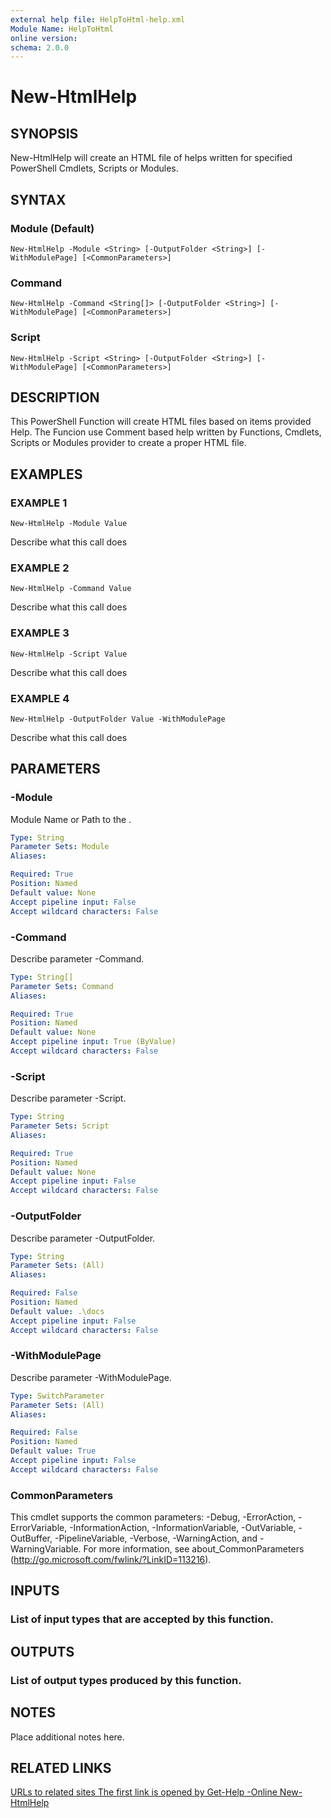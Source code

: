 ```yaml
---
external help file: HelpToHtml-help.xml
Module Name: HelpToHtml
online version:
schema: 2.0.0
---
```


# New-HtmlHelp

## SYNOPSIS
New-HtmlHelp will create an HTML file of helps written for specified PowerShell Cmdlets, Scripts or Modules.

## SYNTAX

### Module (Default)
```
New-HtmlHelp -Module <String> [-OutputFolder <String>] [-WithModulePage] [<CommonParameters>]
```

### Command
```
New-HtmlHelp -Command <String[]> [-OutputFolder <String>] [-WithModulePage] [<CommonParameters>]
```

### Script
```
New-HtmlHelp -Script <String> [-OutputFolder <String>] [-WithModulePage] [<CommonParameters>]
```

## DESCRIPTION
This PowerShell Function will create HTML files based on items provided Help.
The Funcion use Comment based help written by Functions, Cmdlets, Scripts or Modules provider to create a proper HTML file.

## EXAMPLES

### EXAMPLE 1
```
New-HtmlHelp -Module Value
```

Describe what this call does

### EXAMPLE 2
```
New-HtmlHelp -Command Value
```

Describe what this call does

### EXAMPLE 3
```
New-HtmlHelp -Script Value
```

Describe what this call does

### EXAMPLE 4
```
New-HtmlHelp -OutputFolder Value -WithModulePage
```

Describe what this call does

## PARAMETERS

### -Module
Module Name or Path to the .

```yaml
Type: String
Parameter Sets: Module
Aliases:

Required: True
Position: Named
Default value: None
Accept pipeline input: False
Accept wildcard characters: False
```

### -Command
Describe parameter -Command.

```yaml
Type: String[]
Parameter Sets: Command
Aliases:

Required: True
Position: Named
Default value: None
Accept pipeline input: True (ByValue)
Accept wildcard characters: False
```

### -Script
Describe parameter -Script.

```yaml
Type: String
Parameter Sets: Script
Aliases:

Required: True
Position: Named
Default value: None
Accept pipeline input: False
Accept wildcard characters: False
```

### -OutputFolder
Describe parameter -OutputFolder.

```yaml
Type: String
Parameter Sets: (All)
Aliases:

Required: False
Position: Named
Default value: .\docs
Accept pipeline input: False
Accept wildcard characters: False
```

### -WithModulePage
Describe parameter -WithModulePage.

```yaml
Type: SwitchParameter
Parameter Sets: (All)
Aliases:

Required: False
Position: Named
Default value: True
Accept pipeline input: False
Accept wildcard characters: False
```

### CommonParameters
This cmdlet supports the common parameters: -Debug, -ErrorAction, -ErrorVariable, -InformationAction, -InformationVariable, -OutVariable, -OutBuffer, -PipelineVariable, -Verbose, -WarningAction, and -WarningVariable.
For more information, see about_CommonParameters (http://go.microsoft.com/fwlink/?LinkID=113216).

## INPUTS

### List of input types that are accepted by this function.
## OUTPUTS

### List of output types produced by this function.
## NOTES
Place additional notes here.

## RELATED LINKS

[URLs to related sites
The first link is opened by Get-Help -Online New-HtmlHelp]()

